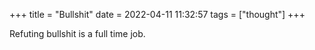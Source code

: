 +++
title = "Bullshit"
date = 2022-04-11 11:32:57
tags = ["thought"]
+++

Refuting bullshit is a full time job.
